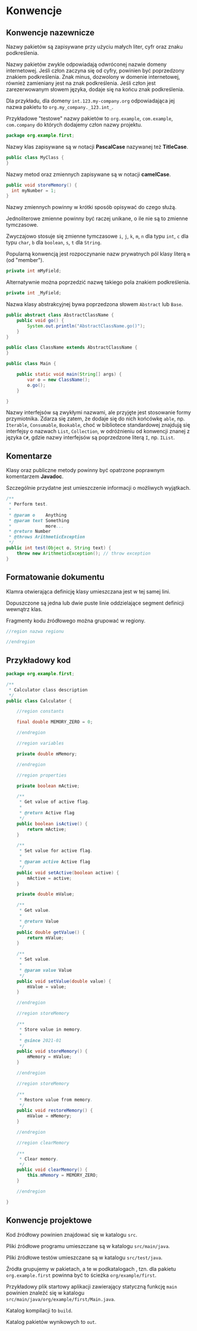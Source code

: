Konwencje
=========

Konwencje nazewnicze
--------------------

Nazwy pakietów są zapisywane przy użyciu małych liter, cyfr oraz znaku podkreślenia.

Nazwy pakietów zwykle odpowiadają odwróconej nazwie domeny internetowej.
Jeśli człon zaczyna się od cyfry, powinien być poprzedzony znakiem podkreślenia.
Znak minus, dozwolony w domenie internetowej, również zamieniany jest na znak podkreślenia.
Jeśli człon jest zarezerwowanym słowem języka, dodaje się na końcu znak podkreślenia.

Dla przykładu, dla domeny ``int.123.my-company.org`` odpowiadająca jej nazwa pakietu to ``org.my_company._123.int_``.

Przykładowe "testowe" nazwy pakietów to ``org.example``, ``com.example``, ``com.company`` do których dodajemy człon nazwy projektu.

```java
package org.example.first;
```

Nazwy klas zapisywane są w notacji **PascalCase** nazywanej też **TitleCase**.

```java
public class MyClass {
}
```

Nazwy metod oraz zmiennych zapisywane są w notacji **camelCase**.

```java
public void storeMemory() {
  int myNumber = 1;
}
```

Nazwy zmiennych powinny w krótki sposób opisywać do czego służą.

Jednoliterowe zmienne powinny być raczej unikane, o ile nie są to zmienne tymczasowe.

Zwyczajowo stosuje się zmienne tymczasowe ``i``, ``j``, ``k``, ``m``, ``n`` dla typu ``int``, ``c`` dla typu ``char``, ``b`` dla ``boolean``, ``s``, ``t`` dla ``String``.

Popularną konwencją jest rozpoczynanie nazw prywatnych pól klasy literą ``m`` (od "member").

```java
private int mMyField;
```

Alternatywnie można poprzedzić nazwę takiego pola znakiem podkreślenia.

```java
private int _MyField;
```

Nazwa klasy abstrakcyjnej bywa poprzedzona słowem ``Abstract`` lub ``Base``.

```java
public abstract class AbstractClassName {
    public void go() {
        System.out.println("AbstractClassName.go()");
    }
}

public class ClassName extends AbstractClassName {
}

public class Main {

    public static void main(String[] args) {
        var o = new ClassName();
        o.go();
    }

}
```

Nazwy interfejsów są zwykłymi nazwami, ale przyjęte jest stosowanie formy przymiotnika.
Zdarza się zatem, że dodaje się do nich końcówkę ``able``, np. ``Iterable``, ``Consumable``, ``Bookable``, choć w bibliotece standardowej znajdują się interfejsy o nazwach ``List``, ``Collection``, w odróżnieniu od konwencji znanej z języka ``C#``, gdzie nazwy interfejsów są poprzedzone literą ``I``, np. ``IList``.

Komentarze
----------

Klasy oraz publiczne metody powinny być opatrzone poprawnym komentarzem **Javadoc**.

Szczególnie przydatne jest umieszczenie informacji o możliwych wyjątkach.

```java
/**
 * Perform test.
 *
 * @param o    Anything
 * @param text Something
 *             more...
 * @return Number
 * @throws ArithmeticException
 */
public int test(Object o, String text) {
    throw new ArithmeticException(); // throw exception
}
```

Formatowanie dokumentu
----------------------

Klamra otwierająca definicję klasy umieszczana jest w tej samej lini.

Dopuszczone są jedna lub dwie puste linie oddzielające segment definicji wewnątrz klas.

Fragmenty kodu źródłowego można grupować w regiony.  

```java
//region nazwa regionu

//endregion
```

Przykładowy kod
---------------

```java
package org.example.first;

/**
 * Calculator class description
 */
public class Calculator {

    //region constants

    final double MEMORY_ZERO = 0;

    //endregion

    //region variables

    private double mMemory;

    //endregion

    //region properties

    private boolean mActive;

    /**
     * Get value of active flag.
     *
     * @return Active flag
     */
    public boolean isActive() {
        return mActive;
    }

    /**
     * Set value for active flag.
     *
     * @param active Active flag
     */
    public void setActive(boolean active) {
        mActive = active;
    }

    private double mValue;

    /**
     * Get value.
     *
     * @return Value
     */
    public double getValue() {
        return mValue;
    }

    /**
     * Set value.
     *
     * @param value Value
     */
    public void setValue(double value) {
        mValue = value;
    }

    //endregion

    //region storeMemory

    /**
     * Store value in memory.
     *
     * @since 2021-01
     */
    public void storeMemory() {
        mMemory = mValue;
    }

    //endregion

    //region storeMemory

    /**
     * Restore value from memory.
     */
    public void restoreMemory() {
        mValue = mMemory;
    }

    //endregion

    //region clearMemory

    /**
     * Clear memory.
     */
    public void clearMemory() {
        this.mMemory = MEMORY_ZERO;
    }

    //endregion

}
```

Konwencje projektowe
--------------------

Kod źródłowy powinien znajdować się w katalogu ``src``.

Pliki źródłowe programu umieszczane są w katalogu ``src/main/java``.

Pliki źródłowe testów umieszczane są w katalogu ``src/test/java``.

Źródła grupujemy w pakietach, a te w podkatalogach , tzn. dla pakietu ``org.example.first`` powinna być to ścieżka ``org/example/first``.

Przykładowy plik startowy aplikacji zawierający statyczną funkcję ``main`` powinien znaleźć się w katalogu ``src/main/java/org/example/first/Main.java``.

Katalog kompilacji to ``build``.

Katalog pakietów wynikowych to ``out``.
